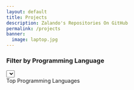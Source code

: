 ```yaml
---
layout: default
title: Projects
description: Zalando's Repositories On GitHub
permalink: /projects
banner:
  image: laptop.jpg
---
```

<section class="dc-container dc--text-center page-section page-section--padding page-section--padding-small page-section--background-white" id="os-projects">

  <div id="catwatch-statistics" class="statistics"></div>

  <div class="filter__panel">
    <div class="filter-dropdown__wrapper">
      <h3 class="dc-p filter__title">Filter by Programming Language</h3>
      <select class="dc-select filter-dropdown" id="language-options" onchange="filterByLanguage()"></select>
    </div>
    <div class="filter-labels__wrapper">
      <label class="dc-p filter__title">Top Programming Languages</label>
      <div class="filter-labels" id="top-programming-languages"></div>
    </div>
  </div>

  <div class="projects__wrapper">
    <div class="spinner-overlay" id="spinner">
      <div class="dc-spinner"></div>
    </div>
    <div id="catwatch-projects" class="projects"></div>
  </div>

  <div id="load-more-projects-button" class="projects"></div>
</section>

<script src="../components/filterOption.js" type="text/javascript"></script>
<script src="../components/filterLabel.js" type="text/javascript"></script>
<script src="../components/loadMoreProjects.js" type="text/javascript"></script>

<script type="text/javascript">
  async function init() {
    store.setPath('../');
    displayLanguageOptions();
    displayTopProgrammingLanguages();
    await displayStatistics();
    await displayProjects();
  }
  init();
</script>
